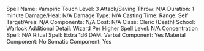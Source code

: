 
Spell Name: Vampiric Touch
Level: 3
Attack/Saving Throw: N/A
Duration: 1 minute
Damage/Heal: N/A
Damage Type: N/A
Casting Time: 
Range: Self
Target/Area: N/A
Components: N/A
Cost: N/A
Class: Cleric (Death)
School:  Warlock
Additional Detail:  Wizard
Per Higher Spell Level: N/A
Concentration Spell: N/A
Ritual Spell: Extra 1d6 DAM.
Verbal Component: Yes
Material Component: No
Somatic Component: Yes
